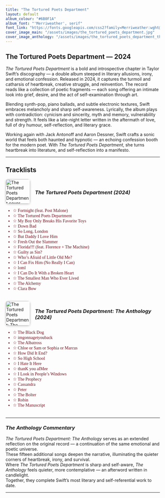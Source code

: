 ```yaml
---
title: "The Tortured Poets Department"
layout: default
album_colour: "#6B0F1A"
album_font: "'Merriweather', serif"
font_link: "https://fonts.googleapis.com/css2?family=Merriweather:wght@300;400;700&display=swap"
cover_image_main: "/assets/images/the_tortured_poets_department.jpg"
cover_image_anthology: "/assets/images/the_tortured_poets_department_the_anthology.jpg"
---
```


## The Tortured Poets Department — 2024

*The Tortured Poets Department* is a bold and introspective chapter in Taylor Swift’s discography — a double album steeped in literary allusions, irony, and emotional confession. Released in 2024, it captures the turmoil and catharsis of heartbreak, creative struggle, and reinvention. The record reads like a collection of poetic fragments — each song offering an intimate look into grief, desire, and the act of self-examination through art.

Blending synth-pop, piano ballads, and subtle electronic textures, Swift embraces melancholy and sharp self-awareness. Lyrically, the album plays with contradiction: cynicism and sincerity, myth and memory, vulnerability and strength. It feels like a late-night letter written in the aftermath of love, full of dry humour, self-reflection, and literary grace.

Working again with Jack Antonoff and Aaron Dessner, Swift crafts a sonic world that feels both haunted and hypnotic — an echoing confession booth for the modern poet. With *The Tortured Poets Department*, she turns heartbreak into literature, and self-reflection into a manifesto.

---

## Tracklists  

<div class="tracklists">

<div class="album-section">
  <div class="album-header">
    <img src="{{ page.cover_image_main }}" alt="The Tortured Poets Department cover" class="mini-cover">
    <h3><em>The Tortured Poets Department (2024)</em></h3>
  </div>

  <ul style="font-family: 'Merriweather', serif; color: #6B0F1A;">
    <li>☆ Fortnight (feat. Post Malone)</li>
    <li>☆ The Tortured Poets Department</li>
    <li>☆ My Boy Only Breaks His Favorite Toys</li>
    <li>☆ Down Bad</li>
    <li>☆ So Long, London</li>
    <li>☆ But Daddy I Love Him</li>
    <li>☆ Fresh Out the Slammer</li>
    <li>☆ Florida!!! (feat. Florence + The Machine)</li>
    <li>☆ Guilty as Sin?</li>
    <li>☆ Who’s Afraid of Little Old Me?</li>
    <li>☆ I Can Fix Him (No Really I Can)</li>
    <li>☆ loml</li>
    <li>☆ I Can Do It With a Broken Heart</li>
    <li>☆ The Smallest Man Who Ever Lived</li>
    <li>☆ The Alchemy</li>
    <li>☆ Clara Bow</li>
  </ul>
</div>

<div class="album-section">
  <div class="album-header">
    <img src="{{ page.cover_image_anthology }}" alt="The Tortured Poets Department: The Anthology cover" class="mini-cover">
    <h3><em>The Tortured Poets Department: The Anthology (2024)</em></h3>
  </div>

  <ul style="font-family: 'Merriweather', serif; color: #6B0F1A;">
    <li>☆ The Black Dog</li>
    <li>☆ imgonnagetyouback</li>
    <li>☆ The Albatross</li>
    <li>☆ Chloe or Sam or Sophia or Marcus</li>
    <li>☆ How Did It End?</li>
    <li>☆ So High School</li>
    <li>☆ I Hate It Here</li>
    <li>☆ thanK you aIMee</li>
    <li>☆ I Look in People’s Windows</li>
    <li>☆ The Prophecy</li>
    <li>☆ Cassandra</li>
    <li>☆ Peter</li>
    <li>☆ The Bolter</li>
    <li>☆ Robin</li>
    <li>☆ The Manuscript</li>
  </ul>
</div>

</div>

---

### *The Anthology Commentary*

*The Tortured Poets Department: The Anthology* serves as an extended reflection on the original record — a continuation of the same emotional and poetic universe.  
These fifteen additional songs deepen the narrative, illuminating the quieter corners of heartbreak, irony, and survival.  
Where *The Tortured Poets Department* is sharp and self-aware, *The Anthology* feels quieter, more contemplative — an afterword written in candlelight.  
Together, they complete Swift’s most literary and self-referential work to date.

---

<style>
.album-header {
  display: flex;
  align-items: center;
  gap: 1rem;
  margin-bottom: 0.5rem;
}
.mini-cover {
  width: 80px;
  border-radius: 8px;
  box-shadow: 0 2px 6px rgba(0,0,0,0.2);
}
.album-section {
  margin-bottom: 2rem;
}
</style>
